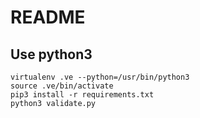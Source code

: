 # README


## Use python3

```
virtualenv .ve --python=/usr/bin/python3
source .ve/bin/activate
pip3 install -r requirements.txt
python3 validate.py
```
